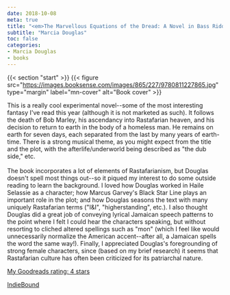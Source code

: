 ```yaml
---
date: 2018-10-08
meta: true
title: "<em>The Marvellous Equations of the Dread: A Novel in Bass Riddim</em>"
subtitle: "Marcia Douglas"
toc: false
categories:
- Marcia Douglas
- books
---
```


{{< section "start" >}}
{{< figure src="https://images.booksense.com/images/865/227/9780811227865.jpg" type="margin" label="mn-cover" alt="Book cover" >}}

This is a really cool experimental novel--some of the most interesting fantasy I've read this year (although it is not marketed as such). It follows the death of Bob Marley, his ascendancy into Rastafarian heaven, and his decision to return to earth in the body of a homeless man. He remains on earth for seven days, each separated from the last by many years of earth-time. There is a strong musical theme, as you might expect from the title and the plot, with the afterlife/underworld being described as "the dub side," etc.<br /><br />The book incorporates a lot of elements of Rastafarianism, but Douglas doesn't spell most things out--so it piqued my interest to do some outside reading to learn the background. I loved how Douglas worked in Haile Selassie as a character; how Marcus Garvey's Black Star Line plays an important role in the plot; and how Douglas seasons the text with many uniquely Rastafarian terms ("I&amp;I", "higherstanding", etc.). I also thought Douglas did a great job of conveying lyrical Jamaican speech patterns to the point where I felt I could hear the characters speaking, but without resorting to cliched altered spellings such as "mon" (which I feel like would unnecessarily normalize the American accent--after all, a Jamaican spells the word the same way!). Finally, I appreciated Douglas's foregrounding of strong female characters, since (based on my brief research) it seems that Rastafarian culture has often been criticized for its patriarchal nature.

[My Goodreads rating: 4 stars](https://www.goodreads.com/review/show/2510171547)  

[IndieBound](https://www.indiebound.org/book/9780811227865)
